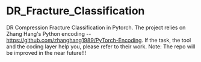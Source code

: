 # DR_Fracture_Classification
DR Compression Fracture Classification in Pytorch. 
The project relies on Zhang Hang's Python encoding -- https://github.com/zhanghang1989/PyTorch-Encoding. If the task, the tool and the coding layer help you, please refer to their work.
Note: The repo will be improved in the near future!!!
